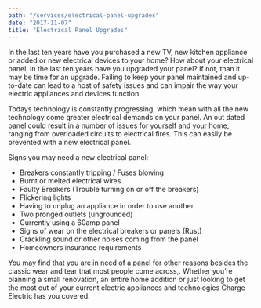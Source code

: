 ```yaml
---
path: "/services/electrical-panel-upgrades"
date: "2017-11-07"
title: "Electrical Panel Upgrades"
---
```


In the last ten years have you purchased a new TV, new kitchen appliance or added or new electrical devices to your home? How about your electrical panel, in the last ten years have you upgraded your panel? If not, than it may be time for an upgrade. Failing to keep your panel maintained and up-to-date can lead to a host of safety issues and can impair the way your electric appliances and devices function.

Todays technology is constantly progressing, which mean with all the new technology come greater electrical demands on your panel. An out dated panel could result in a number of issues for yourself and your home, ranging from overloaded circuits to electrical fires. This can easily be prevented with a new electrical panel.

Signs you may need a new electrical panel:

* Breakers constantly tripping / Fuses blowing
* Burnt or melted electrical wires
* Faulty Breakers (Trouble turning on or off the breakers)
* Flickering lights
* Having to unplug an appliance in order to use another
* Two pronged outlets (ungrounded)
* Currently using a 60amp panel
* Signs of wear on the electrical breakers or panels (Rust)
* Crackling sound or other noises coming from the panel
* Homeowners insurance requirements

You may find that you are in need of a panel for other reasons besides the classic wear and tear that most people come across,. Whether you’re planning a small renovation, an entire home addition or just looking to get the most out of your current electric appliances and technologies Charge Electric has you covered.